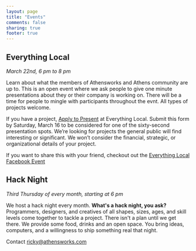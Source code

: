 ```yaml
---
layout: page
title: "Events"
comments: false
sharing: true
footer: true
---
```


Everything Local
-------------------
*March 22nd, 6 pm to 8 pm*

Learn about what the members of Athensworks and Athens community are up to.  This is an open event where we ask people to give one minute presentations about they or their company is working on. There will be a time for people to mingle with participants throughout the evnt.  All types of projects welcome.

If you have a project, [Apply to Present](https://docs.google.com/a/rickychilcott.com/spreadsheet/viewform?formkey=dElRVVg1SmpMSGliOUhNTVQ2cG5FR3c6MQ) at Everything Local. Submit this form by Saturday, March 16 to be considered for one of the sixty-second presentation spots. We’re looking for projects the general public will find interesting or significant. We won’t consider the financial, strategic, or organizational details of your project.

If you want to share this with your friend, checkout out the [Everything Local Facebook Event](https://www.facebook.com/events/455622807841186/)

Hack Night
----------
*Third Thursday of every month, starting at 6 pm*

We host a hack night every month. **What's a hack night, you ask?** Programmers, designers, and creatives of all shapes, sizes, ages, and skill levels come together to tackle a project.  There isn't a plan until we get there.  We provide some food, drinks and an open space.  You bring ideas, computers, and a willingness to ship something real that night.

Contact [ricky@athensworks.com](mailto:ricky@athensworks.com)
